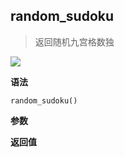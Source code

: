 ## random_sudoku

> 返回随机九宫格数独

![](https://img.shields.io/badge/-Array-blue)

**语法**

`random_sudoku()`

**参数**

**返回值**
